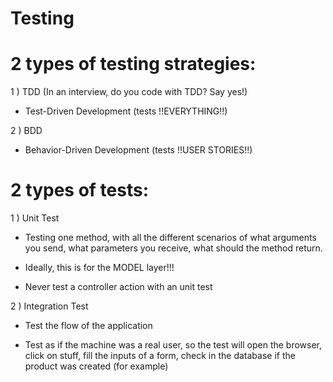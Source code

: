 # Testing

# 2 types of testing strategies:
1 ) TDD (In an interview, do you code with TDD? Say yes!)
- Test-Driven Development (tests !!EVERYTHING!!)

2 ) BDD
- Behavior-Driven Development (tests !!USER STORIES!!)

# 2 types of tests:
1 ) Unit Test
- Testing one method, with all the different scenarios
of what arguments you send, what parameters you receive,
what should the method return.

- Ideally, this is for the MODEL layer!!!
- Never test a controller action with an unit test

2 ) Integration Test
- Test the flow of the application

- Test as if the machine was a real user, so the test will
open the browser, click on stuff, fill the inputs of a form,
check in the database if the product was created (for example)

